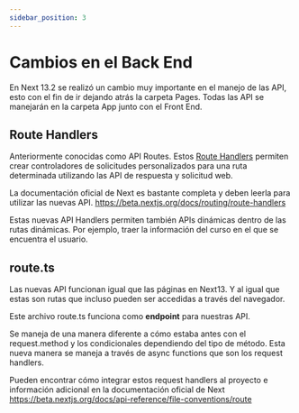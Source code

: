 ```yaml
---
sidebar_position: 3
---
```

# Cambios en el Back End
En Next 13.2 se realizó un cambio muy importante en el manejo de las API, esto con el fin de ir dejando atrás la carpeta Pages. Todas las API se manejarán en la carpeta App junto con el Front End.

## Route Handlers
Anteriormente conocidas como API Routes.
Estos [Route Handlers](https://beta.nextjs.org/docs/routing/route-handlers) permiten crear controladores de solicitudes personalizados para una ruta determinada utilizando las API de respuesta y solicitud web.

La documentación oficial de Next es bastante completa y deben leerla para utilizar las nuevas API. https://beta.nextjs.org/docs/routing/route-handlers

Estas nuevas API Handlers permiten también APIs dinámicas dentro de las rutas dinámicas.
Por ejemplo, traer la información del curso en el que se encuentra el usuario.

## route.ts
Las nuevas API funcionan igual que las páginas en Next13. Y al igual que estas son rutas que incluso pueden ser accedidas a través del navegador.

Este archivo route.ts funciona como **endpoint** para nuestras API. 

Se maneja de una manera diferente a cómo estaba antes con el request.method y los condicionales dependiendo del tipo de método.
Esta nueva manera se maneja a través de async functions que son los request handlers.

Pueden encontrar cómo integrar estos request handlers al proyecto e información adicional en la documentación oficial de Next https://beta.nextjs.org/docs/api-reference/file-conventions/route
